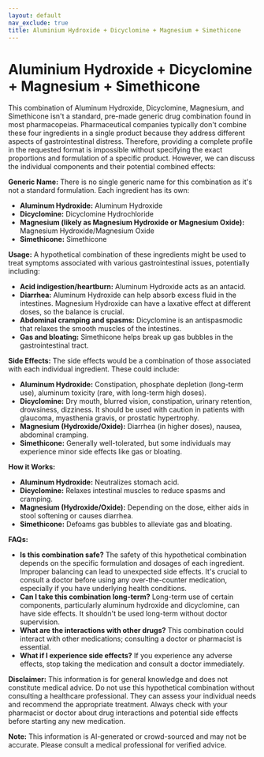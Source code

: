 ```yaml
---
layout: default
nav_exclude: true
title: Aluminium Hydroxide + Dicyclomine + Magnesium + Simethicone
---
```


# Aluminium Hydroxide + Dicyclomine + Magnesium + Simethicone

This combination of Aluminum Hydroxide, Dicyclomine, Magnesium, and Simethicone isn't a standard, pre-made generic drug combination found in most pharmacopeias.  Pharmaceutical companies typically don't combine these four ingredients in a single product because they address different aspects of gastrointestinal distress.  Therefore, providing a complete profile in the requested format is impossible without specifying the exact proportions and formulation of a specific product.  However, we can discuss the individual components and their potential combined effects:


**Generic Name:**  There is no single generic name for this combination as it's not a standard formulation.  Each ingredient has its own:

* **Aluminum Hydroxide:**  Aluminum Hydroxide
* **Dicyclomine:** Dicyclomine Hydrochloride
* **Magnesium (likely as Magnesium Hydroxide or Magnesium Oxide):** Magnesium Hydroxide/Magnesium Oxide
* **Simethicone:** Simethicone


**Usage:**  A hypothetical combination of these ingredients might be used to treat symptoms associated with various gastrointestinal issues, potentially including:

* **Acid indigestion/heartburn:** Aluminum Hydroxide acts as an antacid.
* **Diarrhea:** Aluminum Hydroxide can help absorb excess fluid in the intestines. Magnesium Hydroxide can have a laxative effect at different doses, so the balance is crucial.
* **Abdominal cramping and spasms:** Dicyclomine is an antispasmodic that relaxes the smooth muscles of the intestines.
* **Gas and bloating:** Simethicone helps break up gas bubbles in the gastrointestinal tract.


**Side Effects:**  The side effects would be a combination of those associated with each individual ingredient. These could include:

* **Aluminum Hydroxide:** Constipation, phosphate depletion (long-term use), aluminum toxicity (rare, with long-term high doses).
* **Dicyclomine:** Dry mouth, blurred vision, constipation, urinary retention, drowsiness, dizziness.  It should be used with caution in patients with glaucoma, myasthenia gravis, or prostatic hypertrophy.
* **Magnesium (Hydroxide/Oxide):** Diarrhea (in higher doses), nausea, abdominal cramping.
* **Simethicone:** Generally well-tolerated, but some individuals may experience minor side effects like gas or bloating.


**How it Works:**

* **Aluminum Hydroxide:** Neutralizes stomach acid.
* **Dicyclomine:** Relaxes intestinal muscles to reduce spasms and cramping.
* **Magnesium (Hydroxide/Oxide):** Depending on the dose, either aids in stool softening or causes diarrhea.
* **Simethicone:** Defoams gas bubbles to alleviate gas and bloating.


**FAQs:**

* **Is this combination safe?**  The safety of this hypothetical combination depends on the specific formulation and dosages of each ingredient.  Improper balancing can lead to unexpected side effects.  It's crucial to consult a doctor before using any over-the-counter medication, especially if you have underlying health conditions.
* **Can I take this combination long-term?**  Long-term use of certain components, particularly aluminum hydroxide and dicyclomine, can have side effects.  It shouldn't be used long-term without doctor supervision.
* **What are the interactions with other drugs?** This combination could interact with other medications; consulting a doctor or pharmacist is essential.
* **What if I experience side effects?** If you experience any adverse effects, stop taking the medication and consult a doctor immediately.


**Disclaimer:** This information is for general knowledge and does not constitute medical advice.  Do not use this hypothetical combination without consulting a healthcare professional.  They can assess your individual needs and recommend the appropriate treatment.  Always check with your pharmacist or doctor about drug interactions and potential side effects before starting any new medication.


**Note:** This information is AI-generated or crowd-sourced and may not be accurate. Please consult a medical professional for verified advice.